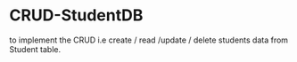 # CRUD-StudentDB
 to implement the CRUD  i.e create / read /update / delete students data from Student table.
